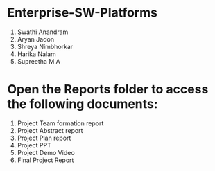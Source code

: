 # Enterprise-SW-Platforms

1. Swathi Anandram
2. Aryan Jadon
3. Shreya Nimbhorkar
4. Harika Nalam
5. Supreetha M A


# Open the Reports folder to access the following documents:

1. Project Team formation report
2. Project Abstract report
3. Project Plan report
4. Project PPT
5. Project Demo Video
6. Final Project Report
